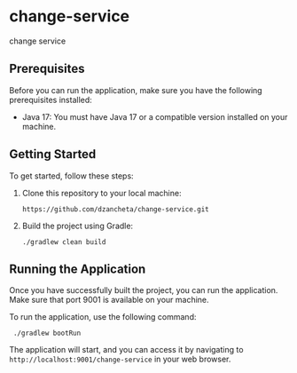 # change-service
change service

## Prerequisites

Before you can run the application, make sure you have the following prerequisites installed:

- Java 17: You must have Java 17 or a compatible version installed on your machine.

## Getting Started

To get started, follow these steps:

1. Clone this repository to your local machine:

   ```shell
   https://github.com/dzancheta/change-service.git

2. Build the project using Gradle:

     ```shell
     ./gradlew clean build
 
## Running the Application

Once you have successfully built the project, you can run the application. Make sure that port 9001 is available on your machine.

To run the application, use the following command:    
  
     ./gradlew bootRun
      
The application will start, and you can access it by navigating to `http://localhost:9001/change-service`  in your web browser.


      

